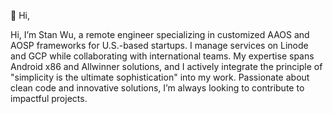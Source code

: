 👋 Hi,

Hi, I’m Stan Wu, a remote engineer specializing in customized AAOS and AOSP frameworks for U.S.-based startups. I manage services on Linode and GCP while collaborating with international teams. My expertise spans Android x86 and Allwinner solutions, and I actively integrate the principle of "simplicity is the ultimate sophistication" into my work. Passionate about clean code and innovative solutions, I’m always looking to contribute to impactful projects.
